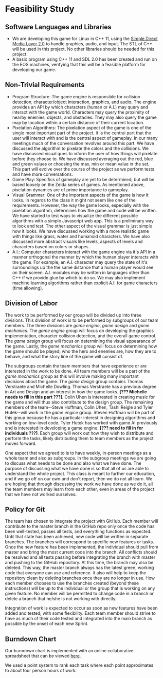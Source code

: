 Feasibility Study
================

Software Languages and Libraries
--------------------------------
- We are developing this game for Linux in C++ 11, using the [Simple Direct Media Layer 2.0](http://www.libsdl.org) to handle graphics, audio, and input.  The STL of C++ will be used in this project.  No other libraries should be needed for this project.
- A basic program using C++ 11 and SDL 2.0 has been created and run on the EOS machines, verifying that this will be a feasible platform for developing our game.

Non-Trivial Requirements
------------------------
- Program Structure: 
The game engine is responsible for collision detection, character/object interaction, graphics, and audio. The engine provides an API by which characters (human or A.I.) may query and interact with the game world. Characters may query the proximity of nearby enemies, objects, and obstacles. They may also query the game map by location within a certain distance of their current location.
- Pixelation Algorithms: 
The pixelation aspect of the game is one of the single most important part of the project. It is the central part that the user will interact with and is the central aspect of gameplay. In our many meetings much of the conversation revolves around this part. We have discussed the algorithm to pixelate the colors and the collisions. We have discussed visual ques to inform the user of how things will pixelate before they choose to. We have discussed averaging out the red, blue and green values or choosing the max, min or mean value in the set. This part will evolve over the course of the project as we perform tests and have more conversations. 
- Game Play:
Specifics of gameplay are yet to be determined, but will be based loosely on the Zelda series of games. As mentioned above, pixelation dynamics are of prime importance to gameplay.
- Visual Grammar: 
One of the important aspects of the game is how it looks. In regards to the class it might not seem like one of the requirements. However, the way the game looks, especially with the pixelation algorithm, determines how the game and code will be written. We have started to test ways to visualize the different possible algorithms with a simple Javascript web app. This is a preliminary way to look and test. The other aspect of the visual grammar is just simple how it looks. We have discussed working with a more realistic game with things like grass, water and humanoid characters. We have also discussed more abstract visuals like levels, aspects of levels and characters based on colors or shapes. 
- A.I.:
Computer characters interact with the game engine via it's API in a manner orthogonal the manner by which the human player interacts with the game. For example, an A.I. character may query the state of it's surroundings up the the same distance that a human player would see on their screen. A.I. modules may be written in languages other than C++ if we provide glue by which to do so. We may also implement machine learning algorithms rather than explicit A.I. for game characters (time allowing).

Division of Labor
------------------

The work to be performed by our group will be divided up into three divisions. This division of work is to be performed by subgroups of our team members. The three divisions are *game engine*, *game design* and *game mechanics*. The *game engine* group will focus on developing the graphics implementation, character collision detection, and the overall game control. The *game design* group will focus on determining the visual appearance of the game. Lastly, the *game mechanics* group will focus on determining how the game should be played, who the hero and enemies are, how they are to behave, and what the story line of the game will consist of. 


The subgroups contain the team members that have experience or are interested in the work to be done. All team members will be a part of the *game mechanics* group as this will involve making many important decisions about the game. The *game design* group contains Thomas Verstraete and Michelle Dowling. Thomas Verstraete has a previous degree in Art and Design and an interest in how the game looks. **[??? Michelle needs to fill in this part ???]**. Colin Uhen is interested in creating music for the game and will thus also contribute to the design group. The remaining members of the team--Steve Hoffman, Colin Uhen, Tashi Reigle and Tyler Hutek--will work in the *game engine* group. Steven Hoffman will be part of this group because he has a particular interest in designing algorithms and working on low-level code. Tyler Hutek has worked with game AI previously and is interested in developing a game engine. **[??? need to fill in for individuals ???]**. Each group will work out how they wish to distribute and perform the tasks, likely distributing them to team members as the project moves forward.


One aspect that we agreed to is to have weekly, in-person meetings as a whole team and also as subgroups. In the subgroup meetings we are going to discuss what needs to be done and also what we have done. The purpose of discussing what we have done is so that all of us are able to understand the whole project. This class is meant to further our education, and if we go off on our own and don't report, then we do not all learn. We are hoping that through discussing the work we have done as we do it, all the team members may learn from each other, even in areas of the project that we have not worked ourselves.

Policy for Git
---------------
The team has chosen to integrate the project with GitHub. Each member will contribute to the master branch in the GitHub repo only once the code has been well-tested, passes all tests, and everything functions as expected. Until that state has been achieved, new code will be written in separate branches. The branches will correspond to specific new features or tasks. Once the new feature has been implemented, the individual should pull from master and bring the most current code into the branch. All conflicts should be resolved and all tests passing before integrating the branch with master and pushing to the GitHub repository. At this time, the branch may also be deleted. This way, the master branch always has the latest green, working code that everyone can use and reference. It also will help to keep the repository clean by deleting branches once they are no longer in use. How each member chooses to use the branches created (beyond these instructions) will be up to the individual or the group that is working on any given feature. No member will be permitted to change code in a branch or delete a branch that he/she is not working with directly. 

Integration of work is expected to occur as soon as new features have been added and tested, with some flexibility.  Each team member should strive to have as much of their code tested and integrated into the main branch as possible by the onset of each new Sprint.



Burndown Chart
--------------
Our burndown chart is implemented with an online collaborative spreadsheet that can be viewed [here](https://docs.google.com/spreadsheets/d/1uitcA24i01bWN-nSk-oQuyQdOlVkBoMgaBmvMvjDXoA/edit?usp=sharing). 

We used a point system to rank each task where each point approximates to about four person hours of work.
